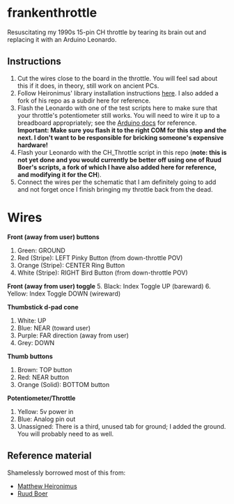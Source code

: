 # frankenthrottle
Resuscitating my 1990s 15-pin CH throttle by tearing its brain out and replacing it with an Arduino Leonardo.

## Instructions
1. Cut the wires close to the board in the throttle. You will feel sad about this if it does, in theory, still work on ancient PCs.
2. Follow Heironimus' library installation instructions [here](https://github.com/MHeironimus/ArduinoJoystickLibrary). I also added a fork of his repo as a subdir here for reference.
3. Flash the Leonardo with one of the test scripts here to make sure that your throttle's potentiometer still works. You will need to wire it up to a breadboard appropriately; see the [Arduino docs](https://www.arduino.cc/en/tutorial/potentiometer) for reference. **Important: Make sure you flash it to the right COM for this step and the next. I don't want to be responsible for bricking someone's expensive hardware!**
4. Flash your Leonardo with the CH_Throttle script in this repo (**note: this is not yet done and you would currently be better off using one of Ruud Boer's scripts, a fork of which I have also added here for reference, and modifying it for the CH**).
5. Connect the wires per the schematic that I am definitely going to add and not forget once I finish bringing my throttle back from the dead.

# Wires
**Front (away from user) buttons**
1. Green: GROUND
2. Red (Stripe): LEFT Pinky Button (from down-throttle POV)
3. Orange (Stripe): CENTER Ring Button  
4. White (Stripe): RIGHT Bird Button (from down-throttle POV)

**Front (away from user) toggle**
5. Black: Index Toggle UP (bareward)
6. Yellow: Index Toggle DOWN (wireward)

**Thumbstick d-pad cone**
1. White: UP
2. Blue: NEAR (toward user)
3. Purple: FAR direction (away from user)
4. Grey: DOWN

**Thumb buttons** 
1. Brown: TOP button
2. Red: NEAR button
3. Orange (Solid): BOTTOM button

**Potentiometer/Throttle**
1. Yellow: 5v power in
2. Blue: Analog pin out
3. Unassigned: There is a third, unused tab for ground; I added the ground. You will probably need to as well.

## Reference material
Shamelessly borrowed most of this from:
* [Matthew Heironimus](https://www.instructables.com/Arduino-LeonardoMicro-as-Game-ControllerJoystick/)
* [Ruud Boer](https://rudysmodelrailway.wordpress.com/2018/07/09/a-super-smooth-joystick-and-throttle-part-3-wiring-and-software-with-download/)

